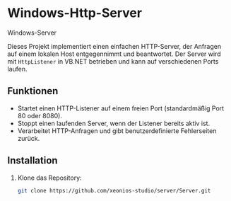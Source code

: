 # Windows-Http-Server
Windows-Server

Dieses Projekt implementiert einen einfachen HTTP-Server, der Anfragen auf einem lokalen Host entgegennimmt und beantwortet. Der Server wird mit `HttpListener` in VB.NET betrieben und kann auf verschiedenen Ports laufen.

## Funktionen
- Startet einen HTTP-Listener auf einem freien Port (standardmäßig Port 80 oder 8080).
- Stoppt einen laufenden Server, wenn der Listener bereits aktiv ist.
- Verarbeitet HTTP-Anfragen und gibt benutzerdefinierte Fehlerseiten zurück.

## Installation

1. Klone das Repository:
   ```bash
   git clone https://github.com/xeonios-studio/server/Server.git
